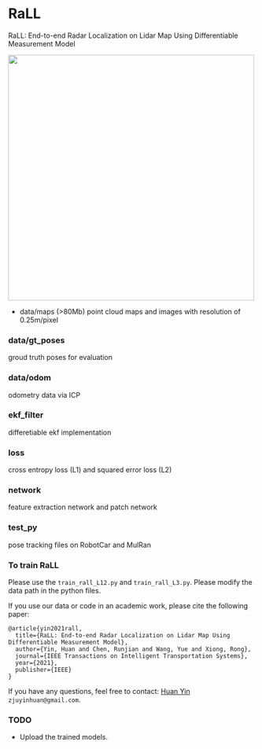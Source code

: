 # RaLL
RaLL: End-to-end Radar Localization on Lidar Map Using Differentiable Measurement Model

<img src="https://github.com/ZJUYH/RaLL/blob/master/img/robotcar.gif" width=500>

* data/maps (>80Mb)
point cloud maps and images with resolution of 0.25m/pixel
### data/gt_poses
groud truth poses for evaluation
### data/odom
odometry data via ICP

### ekf_filter
differetiable ekf implementation
### loss
cross entropy loss (L1) and squared error loss (L2)
### network
feature extraction network and patch network
### test_py
pose tracking files on RobotCar and MulRan

### To train RaLL
Please use the `train_rall_L12.py` and `train_rall_L3.py`.
Please modify the data path in the python files.

If you use our data or code in an academic work, please cite the following paper:

	@article{yin2021rall,
	  title={RaLL: End-to-end Radar Localization on Lidar Map Using Differentiable Measurement Model},
	  author={Yin, Huan and Chen, Runjian and Wang, Yue and Xiong, Rong},
	  journal={IEEE Transactions on Intelligent Transportation Systems},
	  year={2021},
	  publisher={IEEE}
	}

If you have any questions, feel free to contact: [Huan Yin](https://yinhuan.site/) `zjuyinhuan@gmail.com`.

### TODO
- Upload the trained models.